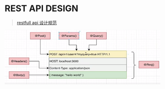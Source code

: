 # REST API DESIGN

> [restfull api 设计规范](https://stackoverflow.blog/2020/03/02/best-practices-for-rest-api-design)

![nest-api-ano](./nest-api-ano.png)
